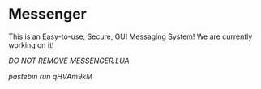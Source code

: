 # Messenger

This is an Easy-to-use, Secure, GUI Messaging System! We are currently working on it!

*DO NOT REMOVE MESSENGER.LUA*

*pastebin run qHVAm9kM*
